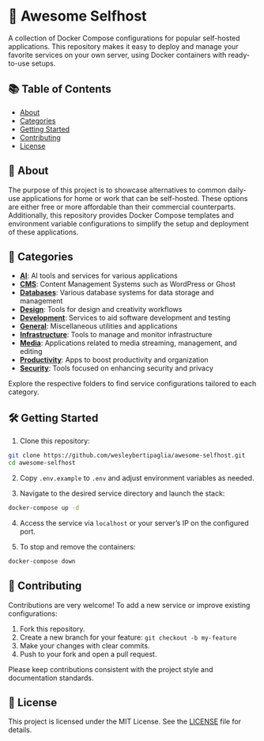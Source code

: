 # 🚀 Awesome Selfhost

A collection of Docker Compose configurations for popular self-hosted applications. This repository makes it easy to deploy and manage your favorite services on your own server, using Docker containers with ready-to-use setups.

## 📚 Table of Contents

* [About](#about)
* [Categories](#categories)
* [Getting Started](#getting-started)
* [Contributing](#contributing)
* [License](#license)

## 📖 About

The purpose of this project is to showcase alternatives to common daily-use applications for home or work that can be self-hosted. These options are either free or more affordable than their commercial counterparts. Additionally, this repository provides Docker Compose templates and environment variable configurations to simplify the setup and deployment of these applications.

## 📂 Categories

* **[AI](./src/services/ai)**: AI tools and services for various applications
* **[CMS](./src/services/cms)**: Content Management Systems such as WordPress or Ghost
* **[Databases](./src/services/databases)**: Various database systems for data storage and management
* **[Design](./src/services/design)**: Tools for design and creativity workflows
* **[Development](./src/services/dev)**: Services to aid software development and testing
* **[General](./src/services/general)**: Miscellaneous utilities and applications
* **[Infrastructure](./src/services/infra)**: Tools to manage and monitor infrastructure
* **[Media](./src/services/media)**: Applications related to media streaming, management, and editing
* **[Productivity](./src/services/productivity)**: Apps to boost productivity and organization
* **[Security](./src/services/security)**: Tools focused on enhancing security and privacy

Explore the respective folders to find service configurations tailored to each category.

## 🛠️ Getting Started

1. Clone this repository:

```bash
git clone https://github.com/wesleybertipaglia/awesome-selfhost.git
cd awesome-selfhost
```

2. Copy `.env.example` to `.env` and adjust environment variables as needed.

3. Navigate to the desired service directory and launch the stack:

```bash
docker-compose up -d
```

4. Access the service via `localhost` or your server’s IP on the configured port.

5. To stop and remove the containers:

```bash
docker-compose down
```

## 🤝 Contributing

Contributions are very welcome! To add a new service or improve existing configurations:

1. Fork this repository.
2. Create a new branch for your feature: `git checkout -b my-feature`
3. Make your changes with clear commits.
4. Push to your fork and open a pull request.

Please keep contributions consistent with the project style and documentation standards.

## 📜 License

This project is licensed under the MIT License. See the [LICENSE](./LICENSE) file for details.
